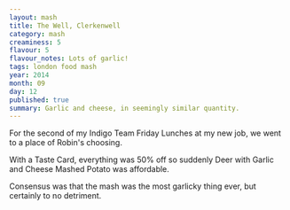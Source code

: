 ```yaml
---
layout: mash
title: The Well, Clerkenwell
category: mash
creaminess: 5
flavour: 5
flavour_notes: Lots of garlic!
tags: london food mash
year: 2014
month: 09
day: 12
published: true
summary: Garlic and cheese, in seemingly similar quantity.
---
```

For the second of my Indigo Team Friday Lunches at my new job, we went to a place of Robin's choosing.

With a Taste Card, everything was 50% off so suddenly Deer with Garlic and Cheese Mashed Potato was affordable.

Consensus was that the mash was the most garlicky thing ever, but certainly to no detriment.
